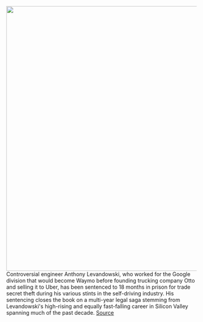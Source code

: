 <img src='https://cdn.vox-cdn.com/thumbor/b7IA3Ds5GORg9NfeFTJ_eApHNv8=/0x0:5317x3566/1200x800/filters:focal(977x291:1827x1141)/cdn.vox-cdn.com/uploads/chorus_image/image/67156985/605519778.jpg.0.jpg' width='700px' /><br/>
Controversial engineer Anthony Levandowski, who worked for the Google division that would become Waymo before founding trucking company Otto and selling it to Uber, has been sentenced to 18 months in prison for trade secret theft during his various stints in the self-driving industry. His sentencing closes the book on a multi-year legal saga stemming from Levandowski's high-rising and equally fast-falling career in Silicon Valley spanning much of the past decade.
<a href='https://www.theverge.com/2020/8/4/21354906/anthony-levandowski-waymo-uber-lawsuit-sentence-18-months-prison-lawsuit'> Source <a/>